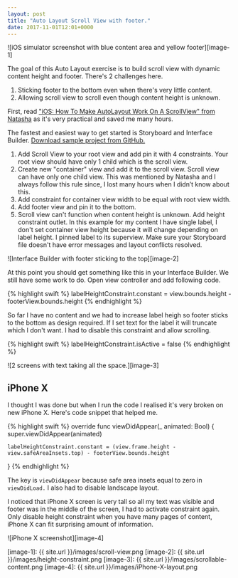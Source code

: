 ```yaml
---
layout: post
title: "Auto Layout Scroll View with footer."
date: 2017-11-01T12:01+0000
---
```


![iOS simulator screenshot with blue content area and yellow footer][image-1]

The goal of this Auto Layout exercise is to build scroll view with dynamic content height and footer. There's 2 challenges here.

1. Sticking footer to the bottom even when there's very little content.
2. Allowing scroll view to scroll even though content height is unknown.

First, read ["iOS: How To Make AutoLayout Work On A ScrollView" from Natasha][1] as it's very practical and saved me many hours.

The fastest and easiest way to get started is Storyboard and Interface Builder.  [Download sample project from GitHub.][2]

1. Add Scroll View to your root view and add pin it with 4 constraints. Your root view should have only 1 child which is the scroll view. 
2. Create new "container" view and add it to the scroll view. Scroll view can have only one child view. This was mentioned by Natasha and I always follow this rule since, I lost many hours when I didn’t know about this.
3. Add constraint for container view width to be equal with root view width.
4. Add footer view and pin it to the bottom.
5. Scroll view can't function when content height is unknown. Add height constraint outlet. In this example for my content I have single label, I don't set container view height because it will change depending on label height. I pinned label to its superview. Make sure your Storyboard file doesn't have error messages and layout conflicts resolved.

![Interface Builder with footer sticking to the top][image-2]

At this point you should get something like this in your Interface Builder. We still have some work to do. Open view controller and add following code.

{% highlight swift %}
labelHeightConstraint.constant = view.bounds.height - footerView.bounds.height
{% endhighlight %}

So far I have no content and we had to increase label heigh so footer sticks to the bottom as design required. If I set text for the label it will truncate which I don't want. I had to disable this constraint and allow scrolling.

{% highlight swift %}
labelHeightConstraint.isActive = false
{% endhighlight %}

![2 screens with text taking all the space.][image-3]


## iPhone X

I thought I was done but when I run the code I realised it's very broken on new iPhone X. Here's code snippet that helped me.

{% highlight swift %}
override func viewDidAppear(_ animated: Bool) {
	super.viewDidAppear(animated)
	
	labelHeightConstraint.constant = (view.frame.height - view.safeAreaInsets.top) - footerView.bounds.height
}
{% endhighlight %}

The key is `viewDidAppear` because safe area insets equal to zero in `viewDidLoad.` I also had to disable landscape layout. 

I noticed that iPhone X screen is very tall so all my text was visible and footer was in the middle of the screen, I had to activate constraint again. Only disable height constraint when you have many pages of content, iPhone X can fit surprising amount of information.

![iPhone X screenshot][image-4]

[1]:	https://www.natashatherobot.com/ios-autolayout-scrollview/
[2]:    https://github.com/borisyurkevich/Scroll-View-with-Footer

[image-1]:	{{ site.url }}/images/scroll-view.png
[image-2]:  {{ site.url }}/images/height-constraint.png
[image-3]:  {{ site.url }}/images/scrollable-content.png
[image-4]:  {{ site.url }}/images/iPhone-X-layout.png
